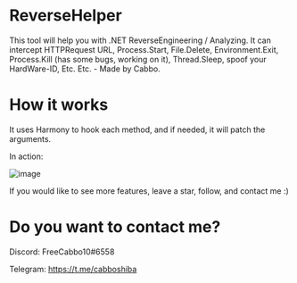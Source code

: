 # ReverseHelper
This tool will help you with .NET ReverseEngineering / Analyzing. It can intercept HTTPRequest URL, Process.Start, File.Delete, Environment.Exit, Process.Kill (has some bugs, working on it), Thread.Sleep, spoof your HardWare-ID, Etc. Etc. - Made by Cabbo.

# How it works

It uses Harmony to hook each method, and if needed, it will patch the arguments.

In action:

![image](https://user-images.githubusercontent.com/92642446/194109249-4f23f6a6-7216-4b01-b131-72ef7357ece0.png)

If you would like to see more features, leave a star, follow, and contact me :)

# Do you want to contact me?

Discord: FreeCabbo10#6558

Telegram: https://t.me/cabboshiba
